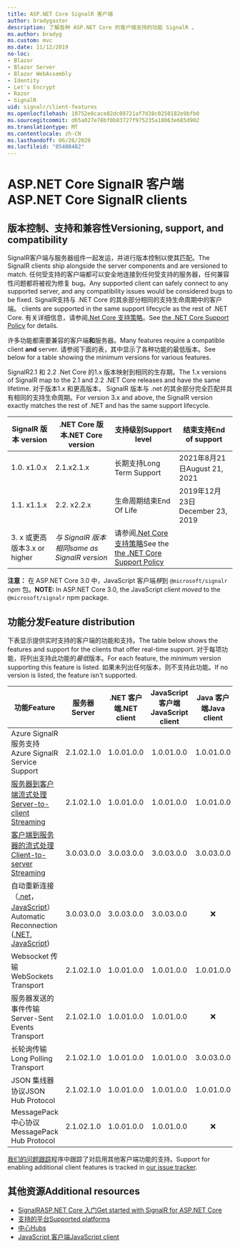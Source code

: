 ```yaml
---
title: ASP.NET Core SignalR 客户端
author: bradygaster
description: 了解各种 ASP.NET Core 的客户端支持的功能 SignalR 。
ms.author: bradyg
ms.custom: mvc
ms.date: 11/12/2019
no-loc:
- Blazor
- Blazor Server
- Blazor WebAssembly
- Identity
- Let's Encrypt
- Razor
- SignalR
uid: signalr/client-features
ms.openlocfilehash: 10752e8cace82dc08721af7d38c0250182e9bfb0
ms.sourcegitcommit: d65a027e78bf0b83727f975235a18863e685d902
ms.translationtype: MT
ms.contentlocale: zh-CN
ms.lasthandoff: 06/26/2020
ms.locfileid: "85408482"
---
```

# <a name="aspnet-core-signalr-clients"></a><span data-ttu-id="49047-103">ASP.NET Core SignalR 客户端</span><span class="sxs-lookup"><span data-stu-id="49047-103">ASP.NET Core SignalR clients</span></span>

## <a name="versioning-support-and-compatibility"></a><span data-ttu-id="49047-104">版本控制、支持和兼容性</span><span class="sxs-lookup"><span data-stu-id="49047-104">Versioning, support, and compatibility</span></span>

<span data-ttu-id="49047-105">SignalR客户端与服务器组件一起发运，并进行版本控制以使其匹配。</span><span class="sxs-lookup"><span data-stu-id="49047-105">The SignalR clients ship alongside the server components and are versioned to match.</span></span> <span data-ttu-id="49047-106">任何受支持的客户端都可以安全地连接到任何受支持的服务器，任何兼容性问题都将被视为修复 bug。</span><span class="sxs-lookup"><span data-stu-id="49047-106">Any supported client can safely connect to any supported server, and any compatibility issues would be considered bugs to be fixed.</span></span> SignalR<span data-ttu-id="49047-107">支持与 .NET Core 的其余部分相同的支持生命周期中的客户端。</span><span class="sxs-lookup"><span data-stu-id="49047-107"> clients are supported in the same support lifecycle as the rest of .NET Core.</span></span> <span data-ttu-id="49047-108">有关详细信息，请参阅[.Net Core 支持策略](https://dotnet.microsoft.com/platform/support/policy/dotnet-core)。</span><span class="sxs-lookup"><span data-stu-id="49047-108">See [the .NET Core Support Policy](https://dotnet.microsoft.com/platform/support/policy/dotnet-core) for details.</span></span>

<span data-ttu-id="49047-109">许多功能都需要兼容的客户端**和**服务器。</span><span class="sxs-lookup"><span data-stu-id="49047-109">Many features require a compatible client **and** server.</span></span> <span data-ttu-id="49047-110">请参阅下面的表，其中显示了各种功能的最低版本。</span><span class="sxs-lookup"><span data-stu-id="49047-110">See below for a table showing the minimum versions for various features.</span></span>

<span data-ttu-id="49047-111">SignalR2.1 和 2.2 .Net Core 的1.x 版本映射到相同的生存期。</span><span class="sxs-lookup"><span data-stu-id="49047-111">The 1.x versions of SignalR map to the 2.1 and 2.2 .NET Core releases and have the same lifetime.</span></span> <span data-ttu-id="49047-112">对于版本1.x 和更高版本， SignalR 版本与 .net 的其余部分完全匹配并具有相同的支持生命周期。</span><span class="sxs-lookup"><span data-stu-id="49047-112">For version 3.x and above, the SignalR version exactly matches the rest of .NET and has the same support lifecycle.</span></span>

| SignalR<span data-ttu-id="49047-113"> 版本</span><span class="sxs-lookup"><span data-stu-id="49047-113"> version</span></span> | <span data-ttu-id="49047-114">.NET Core 版本</span><span class="sxs-lookup"><span data-stu-id="49047-114">.NET Core version</span></span> | <span data-ttu-id="49047-115">支持级别</span><span class="sxs-lookup"><span data-stu-id="49047-115">Support level</span></span> | <span data-ttu-id="49047-116">结束支持</span><span class="sxs-lookup"><span data-stu-id="49047-116">End of support</span></span> |
| - | - | - | - |
| <span data-ttu-id="49047-117">1.0. x</span><span class="sxs-lookup"><span data-stu-id="49047-117">1.0.x</span></span> | <span data-ttu-id="49047-118">2.1.x</span><span class="sxs-lookup"><span data-stu-id="49047-118">2.1.x</span></span> | <span data-ttu-id="49047-119">长期支持</span><span class="sxs-lookup"><span data-stu-id="49047-119">Long Term Support</span></span> | <span data-ttu-id="49047-120">2021年8月21日</span><span class="sxs-lookup"><span data-stu-id="49047-120">August 21, 2021</span></span> |
| <span data-ttu-id="49047-121">1.1. x</span><span class="sxs-lookup"><span data-stu-id="49047-121">1.1.x</span></span> | <span data-ttu-id="49047-122">2.2. x</span><span class="sxs-lookup"><span data-stu-id="49047-122">2.2.x</span></span> | <span data-ttu-id="49047-123">生命周期结束</span><span class="sxs-lookup"><span data-stu-id="49047-123">End Of Life</span></span> | <span data-ttu-id="49047-124">2019年12月23日</span><span class="sxs-lookup"><span data-stu-id="49047-124">December 23, 2019</span></span> |
| <span data-ttu-id="49047-125">3. x 或更高版本</span><span class="sxs-lookup"><span data-stu-id="49047-125">3.x or higher</span></span> | <span data-ttu-id="49047-126">*与 SignalR 版本相同*</span><span class="sxs-lookup"><span data-stu-id="49047-126">*same as SignalR version*</span></span> | <span data-ttu-id="49047-127">请参阅[.Net Core 支持策略](https://dotnet.microsoft.com/platform/support/policy/dotnet-core)</span><span class="sxs-lookup"><span data-stu-id="49047-127">See the [the .NET Core Support Policy](https://dotnet.microsoft.com/platform/support/policy/dotnet-core)</span></span> |

<span data-ttu-id="49047-128">**注意：** 在 ASP.NET Core 3.0 中，JavaScript 客户端*移*到 `@microsoft/signalr` npm 包。</span><span class="sxs-lookup"><span data-stu-id="49047-128">**NOTE:** In ASP.NET Core 3.0, the JavaScript client *moved* to the `@microsoft/signalr` npm package.</span></span>

## <a name="feature-distribution"></a><span data-ttu-id="49047-129">功能分发</span><span class="sxs-lookup"><span data-stu-id="49047-129">Feature distribution</span></span>

<span data-ttu-id="49047-130">下表显示提供实时支持的客户端的功能和支持。</span><span class="sxs-lookup"><span data-stu-id="49047-130">The table below shows the features and support for the clients that offer real-time support.</span></span> <span data-ttu-id="49047-131">对于每项功能，将列出支持此功能的*最低*版本。</span><span class="sxs-lookup"><span data-stu-id="49047-131">For each feature, the *minimum* version supporting this feature is listed.</span></span> <span data-ttu-id="49047-132">如果未列出任何版本，则不支持此功能。</span><span class="sxs-lookup"><span data-stu-id="49047-132">If no version is listed, the feature isn't supported.</span></span>

| <span data-ttu-id="49047-133">功能</span><span class="sxs-lookup"><span data-stu-id="49047-133">Feature</span></span> | <span data-ttu-id="49047-134">服务器</span><span class="sxs-lookup"><span data-stu-id="49047-134">Server</span></span> | <span data-ttu-id="49047-135">.NET 客户端</span><span class="sxs-lookup"><span data-stu-id="49047-135">.NET client</span></span> | <span data-ttu-id="49047-136">JavaScript 客户端</span><span class="sxs-lookup"><span data-stu-id="49047-136">JavaScript client</span></span> | <span data-ttu-id="49047-137">Java 客户端</span><span class="sxs-lookup"><span data-stu-id="49047-137">Java client</span></span> |
| ---- | :-: | :-: | :-: | :-: |
| <span data-ttu-id="49047-138">Azure SignalR 服务支持</span><span class="sxs-lookup"><span data-stu-id="49047-138">Azure SignalR Service Support</span></span> |<span data-ttu-id="49047-139">2.1.0</span><span class="sxs-lookup"><span data-stu-id="49047-139">2.1.0</span></span>|<span data-ttu-id="49047-140">1.0.0</span><span class="sxs-lookup"><span data-stu-id="49047-140">1.0.0</span></span>|<span data-ttu-id="49047-141">1.0.0</span><span class="sxs-lookup"><span data-stu-id="49047-141">1.0.0</span></span>|<span data-ttu-id="49047-142">1.0.0</span><span class="sxs-lookup"><span data-stu-id="49047-142">1.0.0</span></span>|
| [<span data-ttu-id="49047-143">服务器到客户端流式处理</span><span class="sxs-lookup"><span data-stu-id="49047-143">Server-to-client Streaming</span></span>](xref:signalr/streaming)          |<span data-ttu-id="49047-144">2.1.0</span><span class="sxs-lookup"><span data-stu-id="49047-144">2.1.0</span></span>|<span data-ttu-id="49047-145">1.0.0</span><span class="sxs-lookup"><span data-stu-id="49047-145">1.0.0</span></span>|<span data-ttu-id="49047-146">1.0.0</span><span class="sxs-lookup"><span data-stu-id="49047-146">1.0.0</span></span>|<span data-ttu-id="49047-147">1.0.0</span><span class="sxs-lookup"><span data-stu-id="49047-147">1.0.0</span></span>|
| [<span data-ttu-id="49047-148">客户端到服务器的流式处理</span><span class="sxs-lookup"><span data-stu-id="49047-148">Client-to-server Streaming</span></span>](xref:signalr/streaming)          |<span data-ttu-id="49047-149">3.0.0</span><span class="sxs-lookup"><span data-stu-id="49047-149">3.0.0</span></span>|<span data-ttu-id="49047-150">3.0.0</span><span class="sxs-lookup"><span data-stu-id="49047-150">3.0.0</span></span>|<span data-ttu-id="49047-151">3.0.0</span><span class="sxs-lookup"><span data-stu-id="49047-151">3.0.0</span></span>|<span data-ttu-id="49047-152">3.0.0</span><span class="sxs-lookup"><span data-stu-id="49047-152">3.0.0</span></span>|
| <span data-ttu-id="49047-153">自动重新连接（[.net](/aspnet/core/signalr/dotnet-client?view=aspnetcore-3.0&tabs=visual-studio#handle-lost-connection)， [JavaScript](/aspnet/core/signalr/javascript-client?view=aspnetcore-3.0#reconnect-clients)）</span><span class="sxs-lookup"><span data-stu-id="49047-153">Automatic Reconnection ([.NET](/aspnet/core/signalr/dotnet-client?view=aspnetcore-3.0&tabs=visual-studio#handle-lost-connection), [JavaScript](/aspnet/core/signalr/javascript-client?view=aspnetcore-3.0#reconnect-clients))</span></span>          |<span data-ttu-id="49047-154">3.0.0</span><span class="sxs-lookup"><span data-stu-id="49047-154">3.0.0</span></span>|<span data-ttu-id="49047-155">3.0.0</span><span class="sxs-lookup"><span data-stu-id="49047-155">3.0.0</span></span>|<span data-ttu-id="49047-156">3.0.0</span><span class="sxs-lookup"><span data-stu-id="49047-156">3.0.0</span></span>|❌|
| <span data-ttu-id="49047-157">Websocket 传输</span><span class="sxs-lookup"><span data-stu-id="49047-157">WebSockets Transport</span></span> |<span data-ttu-id="49047-158">2.1.0</span><span class="sxs-lookup"><span data-stu-id="49047-158">2.1.0</span></span>|<span data-ttu-id="49047-159">1.0.0</span><span class="sxs-lookup"><span data-stu-id="49047-159">1.0.0</span></span>|<span data-ttu-id="49047-160">1.0.0</span><span class="sxs-lookup"><span data-stu-id="49047-160">1.0.0</span></span>|<span data-ttu-id="49047-161">1.0.0</span><span class="sxs-lookup"><span data-stu-id="49047-161">1.0.0</span></span>|
| <span data-ttu-id="49047-162">服务器发送的事件传输</span><span class="sxs-lookup"><span data-stu-id="49047-162">Server-Sent Events Transport</span></span> |<span data-ttu-id="49047-163">2.1.0</span><span class="sxs-lookup"><span data-stu-id="49047-163">2.1.0</span></span>|<span data-ttu-id="49047-164">1.0.0</span><span class="sxs-lookup"><span data-stu-id="49047-164">1.0.0</span></span>|<span data-ttu-id="49047-165">1.0.0</span><span class="sxs-lookup"><span data-stu-id="49047-165">1.0.0</span></span>|❌|
| <span data-ttu-id="49047-166">长轮询传输</span><span class="sxs-lookup"><span data-stu-id="49047-166">Long Polling Transport</span></span> |<span data-ttu-id="49047-167">2.1.0</span><span class="sxs-lookup"><span data-stu-id="49047-167">2.1.0</span></span>|<span data-ttu-id="49047-168">1.0.0</span><span class="sxs-lookup"><span data-stu-id="49047-168">1.0.0</span></span>|<span data-ttu-id="49047-169">1.0.0</span><span class="sxs-lookup"><span data-stu-id="49047-169">1.0.0</span></span>|<span data-ttu-id="49047-170">3.0.0</span><span class="sxs-lookup"><span data-stu-id="49047-170">3.0.0</span></span>|
| <span data-ttu-id="49047-171">JSON 集线器协议</span><span class="sxs-lookup"><span data-stu-id="49047-171">JSON Hub Protocol</span></span> |<span data-ttu-id="49047-172">2.1.0</span><span class="sxs-lookup"><span data-stu-id="49047-172">2.1.0</span></span>|<span data-ttu-id="49047-173">1.0.0</span><span class="sxs-lookup"><span data-stu-id="49047-173">1.0.0</span></span>|<span data-ttu-id="49047-174">1.0.0</span><span class="sxs-lookup"><span data-stu-id="49047-174">1.0.0</span></span>|<span data-ttu-id="49047-175">1.0.0</span><span class="sxs-lookup"><span data-stu-id="49047-175">1.0.0</span></span>|
| <span data-ttu-id="49047-176">MessagePack 中心协议</span><span class="sxs-lookup"><span data-stu-id="49047-176">MessagePack Hub Protocol</span></span> |<span data-ttu-id="49047-177">2.1.0</span><span class="sxs-lookup"><span data-stu-id="49047-177">2.1.0</span></span>|<span data-ttu-id="49047-178">1.0.0</span><span class="sxs-lookup"><span data-stu-id="49047-178">1.0.0</span></span>|<span data-ttu-id="49047-179">1.0.0</span><span class="sxs-lookup"><span data-stu-id="49047-179">1.0.0</span></span>|❌|

<span data-ttu-id="49047-180">[我们的问题跟踪](https://github.com/dotnet/AspNetCore/issues)程序中跟踪了对启用其他客户端功能的支持。</span><span class="sxs-lookup"><span data-stu-id="49047-180">Support for enabling additional client features is tracked in [our issue tracker](https://github.com/dotnet/AspNetCore/issues).</span></span>

## <a name="additional-resources"></a><span data-ttu-id="49047-181">其他资源</span><span class="sxs-lookup"><span data-stu-id="49047-181">Additional resources</span></span>

* <span data-ttu-id="49047-182">[SignalRASP.NET Core 入门](xref:tutorials/signalr)</span><span class="sxs-lookup"><span data-stu-id="49047-182">[Get started with SignalR for ASP.NET Core](xref:tutorials/signalr)</span></span>
* [<span data-ttu-id="49047-183">支持的平台</span><span class="sxs-lookup"><span data-stu-id="49047-183">Supported platforms</span></span>](xref:signalr/supported-platforms)
* [<span data-ttu-id="49047-184">中心</span><span class="sxs-lookup"><span data-stu-id="49047-184">Hubs</span></span>](xref:signalr/hubs)
* [<span data-ttu-id="49047-185">JavaScript 客户端</span><span class="sxs-lookup"><span data-stu-id="49047-185">JavaScript client</span></span>](xref:signalr/javascript-client)
